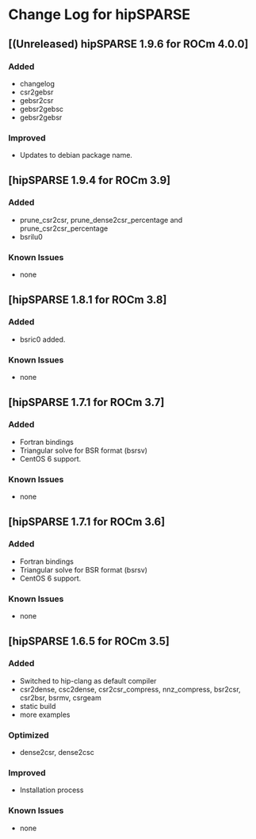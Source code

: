 # Change Log for hipSPARSE

## [(Unreleased) hipSPARSE 1.9.6 for ROCm 4.0.0]
### Added
- changelog
- csr2gebsr
- gebsr2csr
- gebsr2gebsc
- gebsr2gebsr
### Improved
- Updates to debian package name.

## [hipSPARSE 1.9.4 for ROCm 3.9]
### Added
- prune_csr2csr, prune_dense2csr_percentage and prune_csr2csr_percentage
- bsrilu0
### Known Issues
- none

## [hipSPARSE 1.8.1 for ROCm 3.8]
### Added
- bsric0 added.
### Known Issues
- none

## [hipSPARSE 1.7.1 for ROCm 3.7]
### Added
- Fortran bindings
- Triangular solve for BSR format (bsrsv)
- CentOS 6 support.
### Known Issues
- none

## [hipSPARSE 1.7.1 for ROCm 3.6]
### Added
- Fortran bindings
- Triangular solve for BSR format (bsrsv)
- CentOS 6 support.
### Known Issues
- none

## [hipSPARSE 1.6.5 for ROCm 3.5]
### Added
- Switched to hip-clang as default compiler
- csr2dense, csc2dense, csr2csr_compress, nnz_compress, bsr2csr, csr2bsr, bsrmv, csrgeam
- static build
- more examples
### Optimized
- dense2csr, dense2csc
### Improved
- Installation process
### Known Issues
- none

